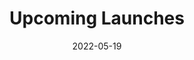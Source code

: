---
title: Upcoming Launches
id: upcoming-launches
live: 
source: https://codepen.io/ZacharyCrespin/pen/qBoWjPe
sourceType: codepen
tech:
  - JavaScript (Fetch)
date: 2022-05-19
---